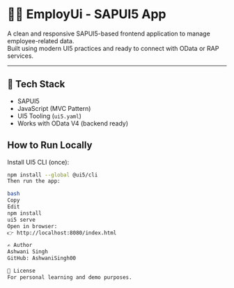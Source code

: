 # 👨‍💼 EmployUi - SAPUI5 App

A clean and responsive SAPUI5-based frontend application to manage employee-related data.  
Built using modern UI5 practices and ready to connect with OData or RAP services.

---

## 🔧 Tech Stack

- SAPUI5
- JavaScript (MVC Pattern)
- UI5 Tooling (`ui5.yaml`)
- Works with OData V4 (backend ready)



## How to Run Locally

Install UI5 CLI (once):

```bash
npm install --global @ui5/cli
Then run the app:

bash
Copy
Edit
npm install
ui5 serve
Open in browser:
👉 http://localhost:8080/index.html

✍️ Author
Ashwani Singh
GitHub: AshwaniSingh00

📜 License
For personal learning and demo purposes.
